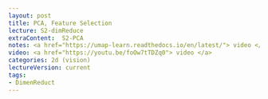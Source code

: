 ```yaml
---
layout: post
title: PCA, Feature Selection
lecture: S2-dimReduce
extraContent:  S2-PCA
notes: <a href="https://umap-learn.readthedocs.io/en/latest/"> video </a>  
video: <a href="https://youtu.be/foOw7tTDZq0"> video </a> 
categories: 2d (vision)
lectureVersion: current
tags:
- DimenReduct
---
```

